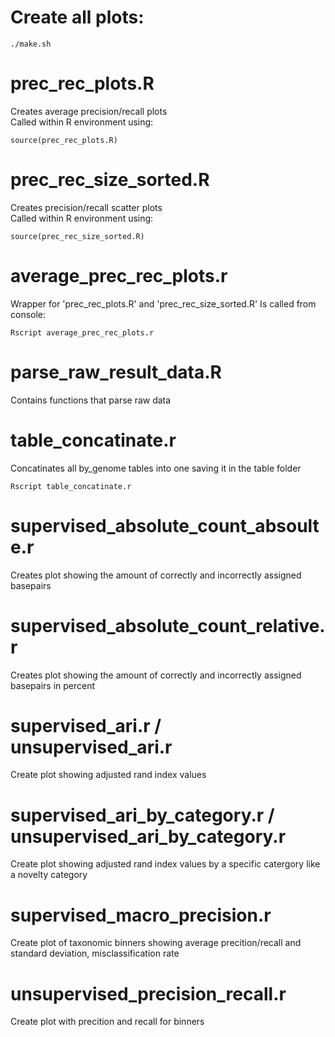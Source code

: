 # Create all plots:
```
./make.sh
```

# prec_rec_plots.R
Creates average precision/recall plots  
Called within R environment using:
```
source(prec_rec_plots.R)
```

# prec_rec_size_sorted.R
Creates precision/recall scatter plots  
Called within R environment using:
```
source(prec_rec_size_sorted.R)
```

# average_prec_rec_plots.r
Wrapper for 'prec_rec_plots.R' and 'prec_rec_size_sorted.R'
Is called from console:
```
Rscript average_prec_rec_plots.r
```

# parse_raw_result_data.R
Contains functions that parse raw data

# table_concatinate.r
Concatinates all by_genome tables into one saving it in the table folder
```
Rscript table_concatinate.r
```

# supervised_absolute_count_absoulte.r
Creates plot showing the amount of correctly and incorrectly assigned basepairs

# supervised_absolute_count_relative.r
Creates plot showing the amount of correctly and incorrectly assigned basepairs in percent

# supervised_ari.r / unsupervised_ari.r
Create plot showing adjusted rand index values

# supervised_ari_by_category.r / unsupervised_ari_by_category.r
Create plot showing adjusted rand index values by a specific catergory like a novelty category

# supervised_macro_precision.r
Create plot of taxonomic binners showing average precition/recall and standard deviation, misclassification rate

# unsupervised_precision_recall.r
Create plot with precition and recall for binners


